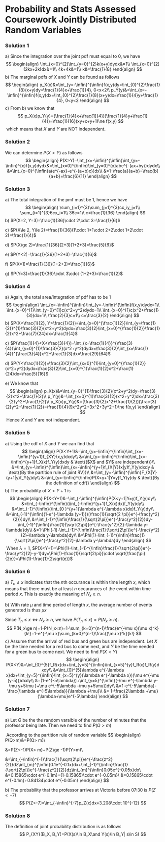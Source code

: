 # Probability and Stats Assessed Coursework Jointly Distributed Random Variables

### Solution 1

a) Since the integration over the joint pdf must equal to 0, we have
$$
\begin{align}
\int_{x=0}^{2}\int_{y=0}^{2}k(x+y)dydx&=1\\
\int_{x=0}^{2}(2kx+2k)dx&=1\\
4k+4k&=1\\
k&=\frac{1}{8}
\end{align}
$$
b) The marginal pdfs of $X$ and $Y$ can be found as follows
$$
\begin{align}
p_X(x)&=\int_{y=-\infin}^{\infin}f(x,y)dy=\int_{0}^{2}\frac{1}{8}(x+y)dy=\frac{1}{4}x+\frac{1}{4}, 0<x<2\\
p_Y(y)&=\int_{x=-\infin}^{\infin}f(x,y)dx=\int_{0}^{2}\frac{1}{8}(x+y)dx=\frac{1}{4}y+\frac{1}{4}, 0<y<2
\end{align}
$$
c) From b) we know that
$$
p_X(x)p_Y(y)=(\frac{1}{4}x+\frac{1}{4})(\frac{1}{4}y+\frac{1}{4})=\frac{1}{16}(xy+x+y+1)\ne f(x,y)
$$
​	which means that $X$ and $Y$ are NOT independent.

### Solution 2

We can determine $P(X>Y)$ as follows
$$
\begin{align}
P(X>Y)=\int_{x=-\infin}^{\infin}\int_{y=-\infin}^{x}f(x,y)dydx&=\int_{x=0}^{\infin}\int_{y=0}^{x}abe^{-(ax+by)}dydx\\
&=\int_{x=0}^{\infin}a(e^{-ax}-e^{-(a+b)x})dx\\
&=1-\frac{a}{a+b}=\frac{b}{a+b}=\frac{6}{11}
\end{align}
$$

### Solution 3

a) The total integration of the pmf must be 1, hence we have
$$
\begin{align}
\sum_{i=1}^{3}\sum_{j=1}^{3}cx_iy_j=1\\
\sum_{i=1}^{3}6cx_i=1\\
36c=1\\
c=\frac{1}{36}
\end{align}
$$
b) $P(X=2, Y=3)=\frac{1}{36}\cdot 2\cdot 3=\frac{1}{6}$

c) $P(X\le 2, Y\le 2)=\frac{1}{36}(1\cdot 1+1\cdot 2+2\cdot 1+2\cdot 2)=\frac{1}{4}$

d) $P(X\ge 2)=\frac{1}{36}(2+3)(1+2+3)=\frac{5}{6}$

e) $P(Y<2)=\frac{1}{36}(1+2+3)=\frac{1}{6}$

f) $P(X=1)=\frac{1}{36}(1+2+3)=\frac{1}{6}$

g) $P(Y=3)=\frac{1}{36}\cdot 3\cdot (1+2+3)=\frac{1}{2}$

### Solution 4

a) Again, the total area/integration of pdf has to be 1
$$
\begin{align}
\int_{x=-\infin}^{\infin}\int_{y=-\infin}^{\infin}f(x,y)dydx=1\\
\int_{x=0}^{1}\int_{y=0}^{1}c(x^2+y^2)dydx=1\\
\int_{x=0}^{1}c(x^2+\frac{1}{3})dx=1\\
\frac{2}{3}c=1\\
c=\frac{3}{2}
\end{align}
$$
b) $P(X<\frac{1}{2}, Y>\frac{1}{2})=\int_{x=0}^{\frac{1}{2}}\int_{y=\frac{1}{2}}^{1}\frac{3}{2}(x^2+y^2)dydx=\frac{3}{2}\int_{x=0}^{\frac{1}{2}}\frac{1}{2}x^2+\frac{7}{24}dx=\frac{1}{4}$

c) $P(\frac{1}{4}<X<\frac{3}{4})=\int_{x=\frac{1}{4}}^{\frac{3}{4}}\int_{y=0}^{1}\frac{3}{2}(x^2+y^2)dydx=\frac{3}{2}\int_{x=\frac{1}{4}}^{\frac{3}{4}}x^2+\frac{1}{3}dx=\frac{29}{64}$

d) $P(Y<\frac{1}{2})=\frac{3}{2}\int_{x=0}^{1}\int_{y=0}^{\frac{1}{2}}(x^2+y^2)dydx=\frac{3}{2}\int_{x=0}^{1}\frac{1}{2}x^2+\frac{1}{24}dx=\frac{5}{16}$

e) We know that
$$
\begin{align}
p_X(x)&=\int_{y=0}^{1}\frac{3}{2}(x^2+y^2)dy=\frac{3}{2}x^2+\frac{1}{2}\\
p_Y(y)&=\int_{x=0}^{1}\frac{3}{2}(x^2+y^2)dx=\frac{3}{2}y^2+\frac{1}{2}\\
p_X(x)p_Y(y)&=(\frac{3}{2}x^2+\frac{1}{2})(\frac{3}{2}y^2+\frac{1}{2})=\frac{1}{4}(9x^2y^2+3x^2+3y^2+1)\ne f(x,y)
\end{align}
$$
​	Hence $X$ and $Y$ are not independent.

### Solution 5

a) Using the cdf of $X$ and $Y$ we can find that
$$
\begin{align}
P(X<Y+1)&=\int_{y=-\infin}^{\infin}\int_{x=-\infin}^{y+1}f_{XY}(x,y)dxdy\\
&=\int_{y=-\infin}^{\infin}\int_{x=-\infin}^{y+1}f_X(x)f_Y(y)dxdy & \text{($X$ and $Y$ are independent)}\\
&=\int_{y=-\infin}^{\infin}\int_{x=-\infin}^{y+1}f_{X|Y}(x|y)f_Y(y)dxdy & \text{(By the partition rule of joint RV)}\\
&=\int_{y=-\infin}^{\infin}F_{X|Y}(y+1|y)f_Y(y)dy\\
&=\int_{y=-\infin}^{\infin}P(X<y+1|Y=y)f_Y(y)dy & \text{(By the definition of cdf)}
\end{align}
$$
b) The probability of $X<Y+1$ is
$$
\begin{align}
P(X<Y+1)&=\int_{-\infin}^{\infin}P(X<y+1|Y=y)f_Y(y)dy\\
&=\int_{-\infin}^{\infin}(\int_{-\infin}^{y+1}f_X(x)dx)f_Y(y)dy\\
&=\int_{-1}^{\infin}(\int_{0 }^{y+1}\lambda e^{-\lambda x}dx)f_Y(y)dy\\
&=\int_{-1}^{\infin}(1-e^{-\lambda (y+1)})(\frac{1}{\sqrt{2 \pi}}e^{-\frac{y^2}{2}})dy\\
&=\int_{-1}^{\infin}\frac{1}{\sqrt{2\pi}}e^{-\frac{y^2}{2}}dy-\int_{-1}^{\infin}\frac{1}{\sqrt{2\pi}}e^{-\frac{y^2}{2}-\lambda y-\lambda}dy\\
&=1-\Phi(-1)-\int_{-1}^{\infin}\frac{1}{\sqrt{2\pi}}e^{-\frac{y^2}{2}-\lambda y-\lambda}dy\\
&=\Phi(1)-\int_{-1}^{\infin}\frac{1}{\sqrt{2\pi}}e^{-\frac{y^2}{2}-\lambda y-\lambda}dy
\end{align}
$$
​	When $\lambda =1$, $P(X<Y+1)=\Phi(1)-\int_{-1}^{\infin}\frac{1}{\sqrt{2\pi}}e^{-\frac{y^2}{2}-y-1}dy=\Phi(1)-\frac{1}{\sqrt{2\pi}}\cdot \sqrt{\frac{\pi}{2e}}=\Phi(1)-\frac{1}{2\sqrt{e}}$

### Solution 6

a) $T_n\le x$ indicates that the $n$th occurance is within time length $x$, which means that there must be at least $n$ occurances of the event within time period $x$. This is exactly the meaning of $N_x\ge n$.

b) With rate $\mu$ and time period of length $x$, the average number of events generated is thus $\mu x$

Since $T_n\le x\Leftrightarrow N_x\ge n$, we have $P(T_n\le x)=P(N_x\ge n)$.
$$
P(N_x\ge n)=1-P(N_x<n)=1-\sum_{k=0}^{n-1}\frac{e^{-\mu x}(\mu x)^k}{k!}=1-e^{-\mu x}\sum_{k=0}^{n-1}\frac{(\mu x)^k}{k!}
$$
c) Assume that the arrival of red bus and green bus are independent. Let $X$ be the time needed for a red bus to come next, and $Y$ be the time needed for a green bus to come next. We need to find $P(X<Y)$
$$
\begin{align}
P(X<Y)&=\int_{0}^{5}f_R(x)dx+\int_{y=5}^{\infin}\int_{x=5}^{y}f_R(x)f_R(y)dxdy\\
&=\int_{0}^{5}\lambda e^{-\lambda x}dx+\int_{y=5}^{\infin}\int_{x=5}^{y}(\lambda e^{-\lambda x})(\mu e^{-\mu (y-5)})dxdy\\
&=(1-e^{-5\lambda})+\int_{y=5}^{\infin}(-\mu e^{-\lambda y-\mu y+5\mu }+\mu e^{-5\lambda -\mu y+5\mu})dy\\
&=1-e^{-5\lambda}-\frac{\lambda e^{-5\lambda}}{\lambda +\mu}\\
&= 1-\frac{2\lambda +\mu}{\lambda+\mu}e^{-5\lambda}
\end{align}
$$

### Solution 7

a) Let $Q$ be the the random varaible of the number of minutes that the professor being late. Then we need to find $P(Q>m)$

​	According to the partition rule of random variable
$$
\begin{align}
P(Q>m)&=P(Q> m)\\

&=P(Z<-1)P(X> m)+P(Z\ge -1)P(Y>m)\\

&=\int_{-\infin}^{-1}\frac{1}{\sqrt{2\pi}}e^{-\frac{z^2}{2}}dz\int_{m}^{\infin}0.1e^{-0.1x}dx+\int_{-1}^{\infin}\frac{1}{\sqrt{2\pi}}e^{-\frac{z^2}{2}}dz\int_{m}^{\infin}0.05e^{-0.05x}dx\\
&=0.15865\cdot e^{-0.1m}+(1-0.15865)\cdot e^{-0.05m}\\
&=0.15865\cdot e^{-0.1m}+0.84134\cdot e^{-0.05m}
\end{align}
$$

b) The probability that the professor arrives at Victoria before 07:30 is $P(Z<-7)$
$$
P(Z<-7)=\int_{-\infin}^{-7}p_Z(x)dx=3.208\cdot 10^{-12}
$$

### Solution 8

The definition of joint probability distribution is as follows
$$
P_{XY}(B_X, B_Y)=P(X(s)\in B_X\and Y(s)\in B_Y| s\in S)
$$

